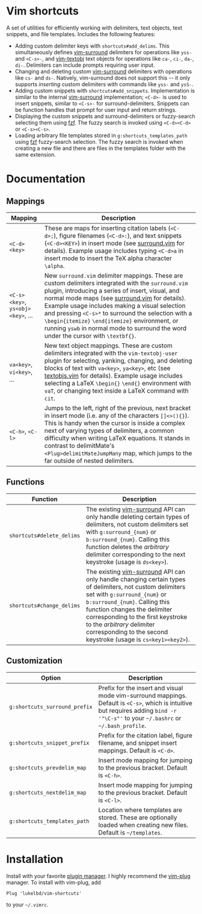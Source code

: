 Vim shortcuts
=============

A set of utilities for efficiently working with delimiters, text objects, text snippets,
and file templates. Includes the following features:

* Adding custom delimiter keys with `shortcuts#add_delims`. This
  simultaneously defines [vim-surround](https://github.com/tpope/vim-surround)
  delimiters for operations like `yss-` and `<C-s>-`, and [vim-textobj](https://github.com/kana/vim-textobj-user)
  text objects for operations like `ca-`, `ci-`, `da-`, `di-`.
  Delimiters can include prompts requiring user input.
* Changing and deleting custom [vim-surround](https://github.com/tpope/vim-surround)
  delimiters with operations like `cs-` and `ds-`. Natively, vim-surround does
  not support this -- it only supports *inserting* custom delimiters with
  commands like `yss-` and `ysS-`.
* Adding custom snippets with `shortcuts#add_snippets`. Implementation is similar
  to the internal [vim-surround](https://github.com/tpope/vim-surround) implementation;
  `<C-d>-` is used to insert snippets, similar to `<C-s>-` for surround-delimiters.
  Snippets can be function handles that prompt for user input and return strings.
* Displaying the custom snippets and surround-delimiters or fuzzy-search selecting
  them using [fzf](https://github.com/junegunn/fzf). The fuzzy search
  is invoked using `<C-d><C-d>` or `<C-s><C-s>`.
* Loading arbitrary file templates stored in `g:shortcuts_templates_path`
  using [fzf](https://github.com/junegunn/fzf) fuzzy-search selection. The fuzzy
  search is invoked when creating a new file and there are files in the templates
  folder with the same extension.


Documentation
=============

Mappings
--------

| Mapping | Description |
| ---- | ---- |
| `<C-d><key>` | These are maps for inserting citation labels (`<C-d>;`), figure filenames (`<C-d>:`), and text snippets (`<C-d><KEY>`) in insert mode (see [surround.vim](after/plugin/surround.vim) for details).  Example usage includes typing `<C-d>a` in insert mode to insert the TeX alpha character `\alpha`. |
| `<C-s><key>`, `ys<obj><key>`, ... | New `surround.vim` delimiter mappings. These are custom delimiters integrated with the `surround.vim` plugin, introducing a series of insert, visual, and normal mode maps (see [surround.vim](after/plugin/surround.vim) for details). Example usage includes making a visual selection and pressing `<C-s>*` to surround the selection with a `\begin{itemize}` `\end{itemize}` environment, or running `yswb` in normal mode to surround the word under the cursor with `\textbf{}`.
| `va<key>`, `vi<key>`, ... | New text object mappings. These are custom delimiters integrated with the `vim-textobj-user` plugin for selecting, yanking, changing, and deleting blocks of text with `va<key>`, `ya<key>`, etc (see [textobjs.vim](after/plugin/textobjs.vim) for details). Example usage includes selecting a LaTeX `\begin{}` `\end{}` environment with `vaT`, or changing text inside a LaTeX command with `cit`. |
| `<C-h>`, `<C-l>` | Jumps to the left, right of the previous, next bracket in insert mode (i.e. any of the characters `[]<>(){}`). This is handy when the cursor is inside a complex next of varying types of delimiters, a common difficulty when writing LaTeX equations. It stands in contrast to delimitMate's `<Plug>delimitMateJumpMany` map, which jumps to the far outside of nested delimiters. |

Functions
---------

| Function | Description |
| ---- | ---- |
| `shortcuts#delete_delims` | The existing [vim-surround](https://github.com/tpope/vim-surround) API can only handle deleting certain types of delimiters, not custom delimiters set with `g:surround_{num}` or `b:surround_{num}`. Calling this function deletes the *arbitrary* delimiter corresponding to the next keystroke (usage is `ds<key>`). |
| `shortcuts#change_delims` | The existing [vim-surround](https://github.com/tpope/vim-surround) API can only handle changing certain types of delimiters, not custom delimiters set with `g:surround_{num}` or `b:surround_{num}`. Calling this function changes the delimiter corresponding to the first keystroke to the *arbitrary* delimiter corresponding to the second keystroke (usage is `cs<key1><key2>`). |

Customization
-------------

| Option | Description |
| ---- | ---- |
| `g:shortcuts_surround_prefix` | Prefix for the insert and visual mode vim-surround mappings. Default is `<C-s>`, which is intuitive but requires adding `bind -r '"\C-s"'` to your `~/.bashrc` or `~/.bash_profile`. |
| `g:shortcuts_snippet_prefix` | Prefix for the citation label, figure filename, and snippet insert mappings. Default is `<C-d>`. |
| `g:shortcuts_prevdelim_map` | Insert mode mapping for jumping to the previous bracket. Default is `<C-h>`. |
| `g:shortcuts_nextdelim_map` | Insert mode mapping for jumping to the previous bracket. Default is `<C-l>`. |
| `g:shortcuts_templates_path` | Location where templates are stored. These are optionally loaded when creating new files. Default is `~/templates`. |

Installation
============

Install with your favorite [plugin manager](https://vi.stackexchange.com/q/388/8084).
I highly recommend the [vim-plug](https://github.com/junegunn/vim-plug) manager.
To install with vim-plug, add
```
Plug 'lukelbd/vim-shortcuts'
```
to your `~/.vimrc`.
